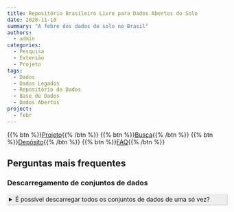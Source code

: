 ```yaml
---
title: Repositório Brasileiro Livre para Dados Abertos do Solo
date: 2020-11-10
summary: "A febre dos dados de solo no Brasil"
authors:
  - admin
categories:
  - Pesquisa
  - Extensão
  - Projeto
tags:
  - Dados
  - Dados Legados
  - Repositório de Dados
  - Base de Dados
  - Dados Abertos
project:
  - febr
---
```


<style>
details > summary {
  padding: 4px;
  width: 100%;
  background-color: #eeeeee;
  border: none;
  box-shadow: 1px 1px 2px #bbbbbb;
  cursor: pointer;
}
/* details > p {
  background-color: #eeeeee;
  padding: 4px;
  margin: 0;
  box-shadow: 1px 1px 2px #bbbbbb;
} */
</style>

{{% btn %}}<a href="/febr">Projeto</a>{{% /btn %}}
{{% btn %}}<a href="/febr/buscar">Busca</a>{{% /btn %}}
{{% btn %}}<a href="/febr/depositar">Depósito</a>{{% /btn %}}
{{% btn %}}<a href="/febr/faq">FAQ</a>{{% /btn %}}

## Perguntas mais frequentes

### Descarregamento de conjuntos de dados

<details>
  <summary>É possível descarregar todos os conjuntos de dados de uma só vez?</summary>
  <p>Sim, isso é possível! Acesse o endereço <a href="https://cloud.utfpr.edu.br/index.php/s/Df6dhfzYJ1DDeso/download">https://cloud.utfpr.edu.br/index.php/s/Df6dhfzYJ1DDeso/download</a> para descarregar um arquivo ZIP contendo todos os arquivos dos conjuntos de dados publicados no FEBR.</p>
</details>
